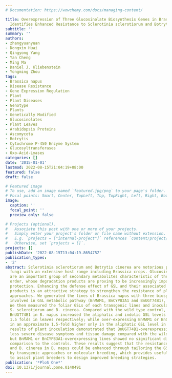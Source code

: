 ```yaml
---
# Documentation: https://wowchemy.com/docs/managing-content/

title: Overexpression of Three Glucosinolate Biosynthesis Genes in Brassica napus
  Identifies Enhanced Resistance to Sclerotinia sclerotiorum and Botrytis cinerea
subtitle: ''
summary: ''
authors:
- zhangyuanyuan
- Dongxin Huai
- Qingyong Yang
- Yan Cheng
- Ming Ma
- Daniel J. Kliebenstein
- Yongming Zhou
tags:
- Brassica napus
- Disease Resistance
- Gene Expression Regulation
- Plant
- Plant Diseases
- Genotype
- Plants
- Genetically Modified
- Glucosinolates
- Plant Leaves
- Arabidopsis Proteins
- Ascomycota
- Botrytis
- Cytochrome P-450 Enzyme System
- Glucosyltransferases
- Oxo-Acid-Lyases
categories: []
date: '2015-01-01'
lastmod: 2022-08-15T21:04:19+08:00
featured: false
draft: false

# Featured image
# To use, add an image named `featured.jpg/png` to your page's folder.
# Focal points: Smart, Center, TopLeft, Top, TopRight, Left, Right, BottomLeft, Bottom, BottomRight.
image:
  caption: ''
  focal_point: ''
  preview_only: false

# Projects (optional).
#   Associate this post with one or more of your projects.
#   Simply enter your project's folder or file name without extension.
#   E.g. `projects = ["internal-project"]` references `content/project/deep-learning/index.md`.
#   Otherwise, set `projects = []`.
projects: []
publishDate: '2022-08-15T13:04:19.865475Z'
publication_types:
- '2'
abstract: Sclerotinia sclerotiorum and Botrytis cinerea are notorious plant pathogenic
  fungi with an extensive host range including Brassica crops. Glucosinolates (GSLs)
  are an important group of secondary metabolites characteristic of the Brassicales
  order, whose degradation products are proving to be increasingly important in plant
  protection. Enhancing the defense effect of GSL and their associated degradation
  products is an attractive strategy to strengthen the resistance of plants by transgenic
  approaches. We generated the lines of Brassica napus with three biosynthesis genes
  involved in GSL metabolic pathway (BnMAM1, BnCYP83A1 and BnUGT74B1), respectively.
  We then measured the foliar GSLs of each transgenic lines and inoculated them with
  S. sclerotiorum and B. cinerea. Compared with the wild type control, over-expressing
  BnUGT74B1 in B. napus increased the aliphatic and indolic GSL levels by 1.7 and
  1.5 folds in leaves respectively; while over-expressing BnMAM1 or BnCYP83A1 resulted
  in an approximate 1.5-fold higher only in the aliphatic GSL level in leaves. The
  results of plant inoculation demonstrated that BnUGT74B1-overexpressing lines showed
  less severe disease symptoms and tissue damage compared with the wild type control,
  but BnMAM1 or BnCYP83A1-overexpressing lines showed no significant difference in
  comparison to the controls. These results suggest that the resistance to S. sclerotiorum
  and B. cinerea in B. napus could be enhanced through tailoring the GSL profiles
  by transgenic approaches or molecular breeding, which provides useful information
  to assist plant breeders to design improved breeding strategies.
publication: '*PloS One*'
doi: 10.1371/journal.pone.0140491
---
```

